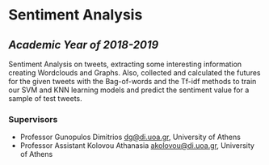 # Sentiment Analysis

## _Academic Year of 2018-2019_

Sentiment Analysis on tweets, extracting some interesting information creating Wordclouds and Graphs. Also, collected and calculated the futures for the given tweets with the Bag-of-words and the Tf-idf methods to train our SVM and KNN learning models and predict the sentiment value for a sample of test tweets.

### Supervisors

* Professor Gunopulos Dimitrios <dg@di.uoa.gr>, University of Athens
* Professor Assistant Kolovou Athanasia <akolovou@di.uoa.gr>, University of Athens
